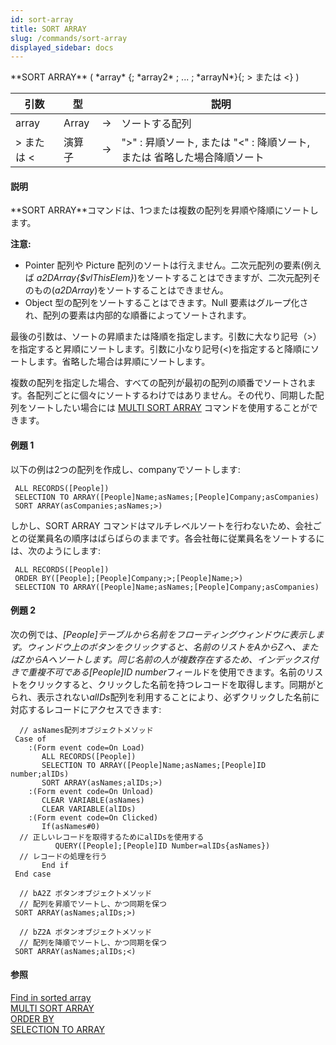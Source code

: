 ```yaml
---
id: sort-array
title: SORT ARRAY
slug: /commands/sort-array
displayed_sidebar: docs
---
```


<!--REF #_command_.SORT ARRAY.Syntax-->**SORT ARRAY** ( *array* {; *array2* ; ... ; *arrayN*}{; > または <} )<!-- END REF-->
<!--REF #_command_.SORT ARRAY.Params-->
| 引数 | 型 |  | 説明 |
| --- | --- | --- | --- |
| array | Array | &rarr; | ソートする配列 |
| > または < | 演算子 | &rarr; | ">" : 昇順ソート, または "<" : 降順ソート, または 省略した場合降順ソート |

<!-- END REF-->

#### 説明 

<!--REF #_command_.SORT ARRAY.Summary-->**SORT ARRAY**コマンドは、1つまたは複数の配列を昇順や降順にソートします。<!-- END REF-->

**注意:** 

* Pointer 配列や Picture 配列のソートは行えません。二次元配列の要素(例えば *a2DArray{$vlThisElem}*)をソートすることはできますが、二次元配列そのもの(*a2DArray*)をソートすることはできません。
* Object 型の配列をソートすることはできます。Null 要素はグループ化され、配列の要素は内部的な順番によってソートされます。

最後の引数は、ソートの昇順または降順を指定します。引数に大なり記号（>）を指定すると昇順にソートします。引数に小なり記号(<)を指定すると降順にソートします。省略した場合は昇順にソートします。

複数の配列を指定した場合、すべての配列が最初の配列の順番でソートされます。各配列ごとに個々にソートするわけではありません。その代り、同期した配列をソートしたい場合には [MULTI SORT ARRAY](multi-sort-array.md) コマンドを使用することができます。

#### 例題 1 

以下の例は2つの配列を作成し、companyでソートします:

```4d
 ALL RECORDS([People])
 SELECTION TO ARRAY([People]Name;asNames;[People]Company;asCompanies)
 SORT ARRAY(asCompanies;asNames;>)
```

しかし、SORT ARRAY コマンドはマルチレベルソートを行わないため、会社ごとの従業員名の順序はばらばらのままです。各会社毎に従業員名をソートするには、次のようにします:

```4d
 ALL RECORDS([People])
 ORDER BY([People];[People]Company;>;[People]Name;>)
 SELECTION TO ARRAY([People]Name;asNames;[People]Company;asCompanies)
```

#### 例題 2 

次の例では、*\[People\]*テーブルから名前をフローティングウィンドウに表示します。ウィンドウ上のボタンをクリックすると、名前のリストをAからZへ、またはZからAへソートします。同じ名前の人が複数存在するため、インデックス付きで重複不可である*\[People\]ID number*フィールドを使用できます。名前のリストをクリックすると、クリックした名前を持つレコードを取得します。同期がとられ、表示されない*alIDs*配列を利用することにより、必ずクリックした名前に対応するレコードにアクセスできます:

```4d
  // asNames配列オブジェクトメソッド
 Case of
    :(Form event code=On Load)
       ALL RECORDS([People])
       SELECTION TO ARRAY([People]Name;asNames;[People]ID number;alIDs)
       SORT ARRAY(asNames;alIDs;>)
    :(Form event code=On Unload)
       CLEAR VARIABLE(asNames)
       CLEAR VARIABLE(alIDs)
    :(Form event code=On Clicked)
       If(asNames#0)
  // 正しいレコードを取得するためにalIDsを使用する
          QUERY([People];[People]ID Number=alIDs{asNames})
  // レコードの処理を行う
       End if
 End case
 
  // bA2Z ボタンオブジェクトメソッド
  // 配列を昇順でソートし、かつ同期を保つ
 SORT ARRAY(asNames;alIDs;>)
 
  // bZ2A ボタンオブジェクトメソッド
  // 配列を降順でソートし、かつ同期を保つ
 SORT ARRAY(asNames;alIDs;<)
```

#### 参照 

[Find in sorted array](find-in-sorted-array.md)  
[MULTI SORT ARRAY](multi-sort-array.md)  
[ORDER BY](order-by.md)  
[SELECTION TO ARRAY](selection-to-array.md)  